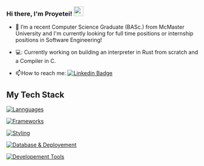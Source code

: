 
### Hi there, I'm Proyetei! <img src="https://emojis.slackmojis.com/emojis/images/1536351075/4594/blob-wave.gif" width="25"/>

<!--
**proyetei/proyetei** is a ✨ _special_ ✨ repository because its `README.md` (this file) appears on your GitHub profile.

Here are some ideas to get you started:

- 🔭 I’m currently working on ...
- 🌱 I’m currently learning ...
- 👯 I’m looking to collaborate on ...
- 🤔 I’m looking for help with ...
- 💬 Ask me about ...
- 📫 How to reach me: ...
- 😄 Pronouns: ...
- ⚡ Fun fact: ...
-->

<!--<div id = "badges">
  <img src = "https://img.shields.io/badge/LinkedIn-blue?logo=linkedin&logoColor=white&style=for-the-badge" alt = "Linkedin Badge" />
</div>-->

- 🏫 I’m a recent Computer Science Graduate (BASc.) from McMaster University and I'm currently looking for full time positions or internship positions in Software Engineering!

- 💻: Currently working on building an interpreter in Rust from scratch and a Compiler in C.

<!-- - ⚡: Personal website -> https://meillaya.dev/ -->

- :mailbox:How to reach me: [![Linkedin Badge](https://img.shields.io/badge/-Nathan-blue?style=flat&logo=Linkedin&logoColor=white)](https://www.linkedin.com/in/nathan-agbomedarho/)

## My Tech Stack

[![Lannguages](https://skillicons.dev/icons?i=c,go,rust,python,ts,java,html,zig)](https://skillicons.dev)

[![Frameworks](https://skillicons.dev/icons?i=nodejs,astro,flutter,vue)](https://skillicons.dev)

[![Styling](https://skillicons.dev/icons?i=css,tailwind,styledcomponents)](https://skillicons.dev)

[![Database & Deployement](https://skillicons.dev/icons?i=postgres,mysql,mongodb,aws)](https://skillicons.dev)

[![Developement Tools](https://skillicons.dev/icons?i=linux,latex,git,figma,docker,githubactions,pnpm)](https://skillicons.dev)